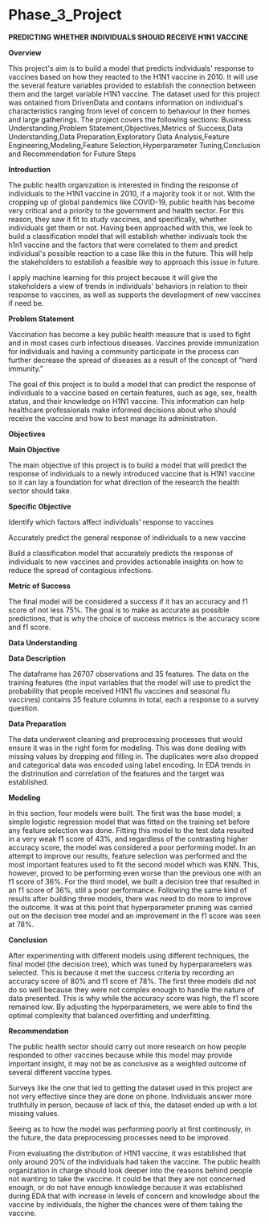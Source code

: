 # Phase_3_Project

**PREDICTING WHETHER INDIVIDUALS SHOUlD RECEIVE H1N1 VACCINE**


**Overview**

This project's aim is to build a model that predicts individuals' response to vaccines based on how they reacted to the H1N1 vaccine in 2010. It will use the several feature variables provided to establish the connection between them and the target variable H1N1 vaccine. The dataset used for this project was ontained from DrivenData and contains information on individual's characteristics ranging from level of concern to behaviour in their homes and large gatherings. The project covers the following sections: Business Understanding,Problem Statement,Objectives,Metrics of Success,Data Understanding,Data Preparation,Exploratory Data Analysis,Feature Engineering,Modeling,Feature Selection,Hyperparameter Tuning,Conclusion and Recommendation for Future Steps

**Introduction**

The public health organization is interested in finding the response of individuals to the H1N1 vaccine in 2010, if a majority took it or not. With the cropping up of global pandemics like COVID-19, public health has become very critical and a priority to the government and health sector. For this reason, they saw it fit to study vaccines, and specifically, whether individuals get them or not. Having been approached with this, we look to build a classification model that will establish whether indivuals took the h1n1 vaccine and the factors that were correlated to them and predict individual's possible reaction to a case like this in the future. This will help the stakeholders to establish a feasible way to approach this issue in future.

I apply machine learning for this project because it will give the stakeholders a view of trends in individuals' behaviors in relation to their response to vaccines, as well as supports the development of new vaccines if need be.

**Problem Statement**

Vaccination has become a key public health measure that is used to fight and in most cases curb infectious diseases. Vaccines provide immunization for individuals and having a community participate in the process can further decrease the spread of diseases as a result of the concept of "herd immunity."

The goal of this project is to build a model that can predict the response of individuals to a vaccine based on certain features, such as age, sex, health status, and their knowledge on H1N1 vaccine. This information can help healthcare professionals make informed decisions about who should receive the vaccine and how to best manage its administration.

**Objectives**

**Main Objective**

The main objective of this project is to build a model that will predict the response of individuals to a newly introduced vaccine that is H1N1 vaccine so it can lay a foundation for what direction of the research the health sector should take.

**Specific Objective**

Identify which factors affect individuals' response to vaccines

Accurately predict the general response of individuals to a new vaccine

Build a classification model that accurately predicts the response of individuals to new vaccines and provides actionable insights on how to reduce the spread of contagious infections.

**Metric of Success**

The final model will be considered a success if it has an accuracy and f1 score of not less 75%. The goal is to make as accurate as possible predictions, that is why the choice of success metrics is the accuracy score and f1 score.

**Data Understanding**

**Data Description**

The dataframe has 26707 observations and 35 features. The data on the training features (the input variables that the model will use to predict the probability that people received H1N1 flu vaccines and seasonal flu vaccines) contains 35 feature columns in total, each a response to a survey question.

**Data Preparation**


The data underwent cleaning and preprocessing processes that would ensure it was in the right form for modeling. This was done dealing with missing values by dropping and filling in. The duplicates were also dropped and categorical data was encoded using label encoding. In EDA trends in the distrinution and correlation of the features and the target was established.

**Modeling**

In this section, four models were built. The first was the base model; a simple logistic regression model that was fitted on the training set before any feature selection was done. Fitting this model to the test data resulted in a very weak f1 score of 43%, and regardless of the contrasting higher accuracy score, the model was considered a poor performing model. In an attempt to improve our results, feature selection was performed and the most important features used to fit the second model which was KNN. This, however, proved to be performing even worse than the previous one with an f1 score of 36%. For the third model, we built a decision tree that resulted in an f1 score of 36%, still a poor performance. Following the same kind of results after building three models, there was need to do more to improve the outcome. It was at this point that hyperparameter pruning was carried out on the decision tree model and an improvement in the f1 score was seen at 78%.

**Conclusion**

After experimenting with different models using different techniques, the final model (the decision tree), which was tuned by hyperparameters was selected. This is because it met the success criteria by recording an accuracy score of 80% and f1 score of 78%. The first three models did not do so well because they were not complex enough to handle the nature of data presented. This is why while the accuracy score was high, the f1 score remained low. By adjusting the hyperparameters, we were able to find the optimal complexity that balanced overfitting and underfitting. 

**Recommendation**

The public health sector should carry out more research on how people responded to other vaccines because while this model may provide important insight, it may not be as conclusive as a weighted outcome of several different vaccine types.

Surveys like the one that led to getting the dataset used in this project are not very effective since they are done on phone. Individuals answer more truthfully in person, because of lack of this, the dataset ended up with a lot missing values.

Seeing as to how the model was performing poorly at first continously, in the future, the data preprocessing processes need to be improved.

From evaluating the distribution of H1N1 vaccine, it was established that only around 20% of the individuals had taken the vaccine. The public health organization in charge should look deeper into the reasons behind people not wanting to take the vaccine. It could be that they are not concerned enough, or do not have enough knowledge because it was established during EDA that with increase in levels of concern and knowledge about the vaccine by individuals, the higher the chances were of them taking the vaccine.




